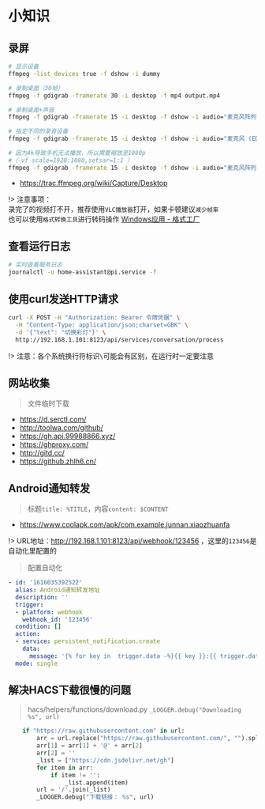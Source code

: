 # 小知识

## 录屏

```bash
# 显示设备
ffmpeg -list_devices true -f dshow -i dummy

# 录制桌面（30帧）
ffmpeg -f gdigrab -framerate 30 -i desktop -f mp4 output.mp4

# 录制桌面+声音
ffmpeg -f gdigrab -framerate 15 -i desktop -f dshow -i audio="麦克风阵列 (Realtek(R) Audio)" -f mp4 output.mp4

# 指定不同的录音设备
ffmpeg -f gdigrab -framerate 15 -i desktop -f dshow -i audio="麦克风 (EDIFIER W800BT Hands-Free AG Audio)" -f mp4 output.mp4

# 因为4k导致手机无法播放，所以需要缩放至1080p
#（-vf scale=1920:1080,setsar=1:1 ）
ffmpeg -f gdigrab -framerate 15 -i desktop -f dshow -i audio="麦克风阵列 (Realtek(R) Audio)" -f mp4 -vf scale=1920:1080,setsar=1:1 output.mp4

```
- https://trac.ffmpeg.org/wiki/Capture/Desktop

!> 注意事项：
<br/>录完了的视频打不开，推荐使用`VLC播放器`打开，如果卡顿建议`减少帧率`
<br/>也可以使用`格式转换工具`进行转码操作 [Windows应用 - 格式工厂](https://www.microsoft.com/zh-cn/p/%e6%a0%bc%e5%bc%8f%e5%b7%a5%e5%8e%82-%e8%a7%86%e9%a2%91%e5%89%aa%e8%be%91%e6%a0%bc%e5%bc%8f%e5%b7%a5%e5%8e%82%e6%a0%bc%e5%bc%8f%e8%bd%ac%e6%8d%a2/9npsx9n4t3tj#activetab=pivot:overviewtab)

## 查看运行日志
```bash
# 实时查看服务日志
journalctl -u home-assistant@pi.service -f
```

## 使用curl发送HTTP请求
```bash
curl -X POST -H "Authorization: Bearer 令牌凭据" \
  -H "Content-Type: application/json;charset=GBK" \
  -d '{"text": "切换彩灯"}' \
  http://192.168.1.101:8123/api/services/conversation/process
```
!> 注意：各个系统换行符标识`\`可能会有区别，在运行时一定要注意

## 网站收集

> 文件临时下载
- https://d.serctl.com/
- http://toolwa.com/github/
- https://gh.api.99988866.xyz/
- https://ghproxy.com/
- http://gitd.cc/
- https://github.zhlh6.cn/

## Android通知转发

> 标题`title: %TITLE`，内容`content: $CONTENT`
- https://www.coolapk.com/apk/com.example.junnan.xiaozhuanfa

!> URL地址：http://192.168.1.101:8123/api/webhook/123456 ，这里的`123456`是自动化里配置的

> 配置自动化
```yaml
- id: '1616035392522'
  alias: Android通知转发地址
  description: ''
  trigger:
  - platform: webhook
    webhook_id: '123456'
  condition: []
  action:
  - service: persistent_notification.create
    data:
      message: '{% for key in  trigger.data -%}{{ key }}:{{ trigger.data[key] }},{%- endfor %}'
  mode: single
```

## 解决HACS下载很慢的问题

> hacs/helpers/functions/download.py `_LOGGER.debug("Downloading %s", url)`
```python
    if "https://raw.githubusercontent.com" in url:
        arr = url.replace("https://raw.githubusercontent.com/", "").split('/')
        arr[1] = arr[1] + '@' + arr[2]
        arr[2] = ''
        _list = ["https://cdn.jsdelivr.net/gh"]
        for item in arr:
            if item != '':
                _list.append(item)
        url = '/'.join(_list)
        _LOGGER.debug("下载链接： %s", url)
```